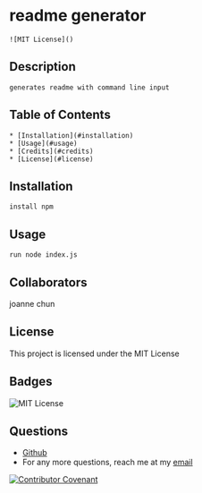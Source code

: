 # readme generator
    ![MIT License]()
## Description 
    generates readme with command line input
    
## Table of Contents
    
    * [Installation](#installation)
    * [Usage](#usage)
    * [Credits](#credits)
    * [License](#license)
    
    
## Installation
    
    install npm
    
## Usage 
    
    run node index.js
    
## Collaborators
    
   joanne chun
    
## License
    
This project is licensed under the MIT License
    
## Badges
    
   ![MIT License]()
## Questions
    
* [Github](https://github.com/jochun@github.com)
* For any more questions, reach me at my [email](jochun@gmail.com)
    
    
[![Contributor Covenant](https://img.shields.io/badge/Contributor%20Covenant-2.1-4baaaa.svg)](code_of_conduct.md)
    

